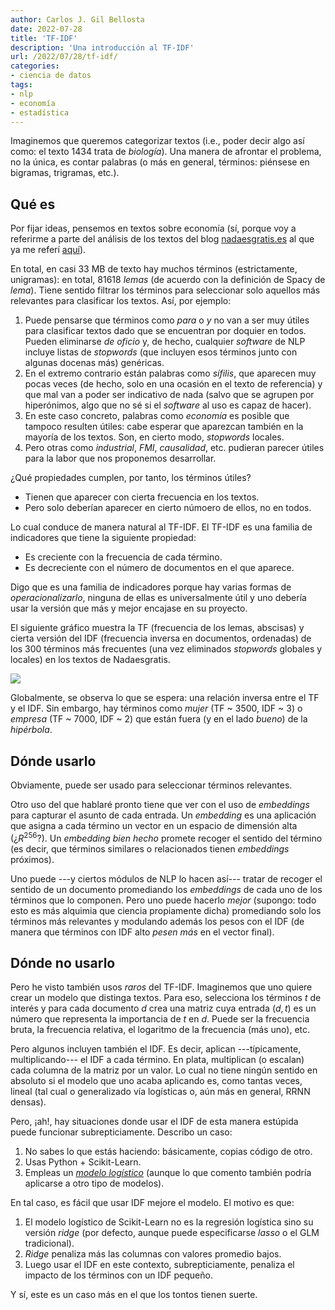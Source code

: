 ```yaml
---
author: Carlos J. Gil Bellosta
date: 2022-07-28
title: 'TF-IDF'
description: 'Una introducción al TF-IDF'
url: /2022/07/28/tf-idf/
categories:
- ciencia de datos
tags:
- nlp
- economía
- estadística
---
```


Imaginemos que queremos categorizar textos (i.e., poder decir algo así como: el texto 1434 trata de _biología_). Una manera de afrontar el problema, no la única, es contar palabras (o más en general, términos: piénsese en bigramas, trigramas, etc.).

## Qué es

Por fijar ideas, pensemos en textos sobre economía (sí, porque voy a referirme a parte del análisis de los textos del blog [nadaesgratis.es](http://nadaesgratis.es) al que ya me referí [aquí](/2022/07/21/nadaesgratis-temas/)).

En total, en casi 33 MB de texto hay muchos términos (estrictamente, unigramas): en total, 81618 _lemas_ (de acuerdo con la definición de Spacy de _lema_). Tiene sentido filtrar los términos para seleccionar solo aquellos más relevantes para clasificar los textos. Así, por ejemplo:

1. Puede pensarse que términos como _para_ o _y_ no van a ser muy útiles para clasificar textos dado que se encuentran por doquier en todos. Pueden eliminarse _de oficio_ y, de hecho, cualquier _software_ de NLP incluye listas de _stopwords_ (que incluyen esos términos junto con algunas docenas más) genéricas.
1. En el extremo contrario están palabras como _sífilis_, que aparecen muy pocas veces (de hecho, solo en una ocasión en el texto de referencia) y que mal van a poder ser indicativo de nada (salvo que se agrupen por hiperónimos, algo que no sé si el _software_ al uso es capaz de hacer).
1. En este caso concreto, palabras como _economía_ es posible que tampoco resulten útiles: cabe esperar que aparezcan también en la mayoría de los textos. Son, en cierto modo, _stopwords_ locales.
1. Pero otras como _industrial_, _FMI_, _causalidad_, etc. pudieran parecer útiles para la labor que nos proponemos desarrollar.

¿Qué propiedades cumplen, por tanto, los términos útiles?

- Tienen que aparecer con cierta frecuencia en los textos.
- Pero solo deberían aparecer en cierto númoero de ellos, no en todos.

Lo cual conduce de manera natural al TF-IDF. El TF-IDF es una familia de indicadores que tiene la siguiente propiedad:

- Es creciente con la frecuencia de cada término.
- Es decreciente con el número de documentos en el que aparece.

Digo que es una familia de indicadores porque hay varias formas de _operacionalizarlo_, ninguna de ellas es universalmente útil y uno debería usar la versión que más y mejor encajase en su proyecto.

El siguiente gráfico muestra la TF (frecuencia de los lemas, abscisas) y cierta versión del IDF (frecuencia inversa en documentos, ordenadas) de los 300 términos más frecuentes (una vez eliminados _stopwords_ globales y locales) en los textos de Nadaesgratis.

![](/wp-uploads/2022/07/nadaesgratis-tf-idf.png#center)

Globalmente, se observa lo que se espera: una relación inversa entre el TF y el IDF. Sin embargo, hay términos como _mujer_ (TF ~ 3500, IDF ~ 3) o _empresa_ (TF ~ 7000, IDF ~ 2) que están fuera (y en el lado _bueno_) de la _hipérbola_.


## Dónde usarlo

Obviamente, puede ser usado para seleccionar términos relevantes.

Otro uso del que hablaré pronto tiene que ver con el uso de _embeddings_ para capturar el asunto de cada entrada. Un _embedding_ es una aplicación que asigna a cada término un vector en un espacio de dimensión alta (¿$R^{256}$?). Un _embedding_ _bien hecho_ promete recoger el sentido del término (es decir, que términos similares o relacionados tienen _embeddings_ próximos).

Uno puede ---y ciertos módulos de NLP lo hacen así--- tratar de recoger el sentido de un documento promediando los _embeddings_ de cada uno de los términos que lo componen. Pero uno puede hacerlo _mejor_ (supongo: todo esto es más alquimia que ciencia propiamente dicha) promediando solo los términos más relevantes y modulando además los pesos con el IDF (de manera que términos con IDF alto _pesen más_ en el vector final).

## Dónde no usarlo

Pero he visto también usos _raros_ del TF-IDF. Imaginemos que uno quiere crear un modelo que distinga textos. Para eso, selecciona los términos $t$ de interés y para cada documento $d$ crea una matriz cuya entrada $(d, t)$ es un número que representa la importancia de $t$ en $d$. Puede ser la frecuencia bruta, la frecuencia relativa, el logaritmo de la frecuencia (más uno), etc.

Pero algunos incluyen también el IDF. Es decir, aplican ---típicamente, multiplicando--- el IDF a cada término. En plata, multiplican (o escalan) cada columna de la matriz por un valor. Lo cual no tiene ningún sentido en absoluto si el modelo que uno acaba aplicando es, como tantas veces, lineal (tal cual o generalizado vía logísticas o, aún más en general, RRNN densas).

Pero, ¡ah!, hay situaciones donde usar el IDF de esta manera estúpida puede funcionar subrepticiamente. Describo un caso:

1. No sabes lo que estás haciendo: básicamente, copias código de otro.
1. Usas Python + Scikit-Learn.
1. Empleas un [_modelo logístico_](https://scikit-learn.org/stable/modules/generated/sklearn.linear_model.LogisticRegression.html) (aunque lo que comento también podría aplicarse a otro tipo de modelos).

En tal caso, es fácil que usar IDF mejore el modelo. El motivo es que:

1. El modelo logístico de Scikit-Learn no es la regresión logística sino su versión _ridge_ (por defecto, aunque puede especificarse _lasso_ o el GLM tradicional).
1. _Ridge_ penaliza más las columnas con valores promedio bajos.
1. Luego usar el IDF en este contexto, subrepticiamente, penaliza el impacto de los términos con un IDF pequeño.

Y sí, este es un caso más en el que los tontos tienen suerte.